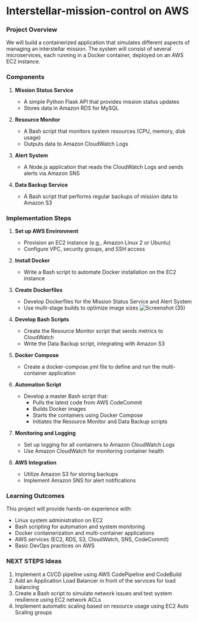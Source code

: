 # Interstellar-mission-control on AWS
### Project Overview

We will build a containerized application that simulates different aspects of managing an interstellar mission. The system will consist of several microservices, each running in a Docker container, deployed on an AWS EC2 instance.

### Components

1. **Mission Status Service**
   - A simple Python Flask API that provides mission status updates
   - Stores data in Amazon RDS for MySQL

2. **Resource Monitor**
   - A Bash script that monitors system resources (CPU, memory, disk usage)
   - Outputs data to Amazon CloudWatch Logs


3. **Alert System**
   - A Node.js application that reads the CloudWatch Logs and sends alerts via Amazon SNS

4. **Data Backup Service**
   - A Bash script that performs regular backups of mission data to Amazon S3

### Implementation Steps

1. **Set up AWS Environment**
   - Provision an EC2 instance (e.g., Amazon Linux 2 or Ubuntu)
   - Configure VPC, security groups, and SSH access

2. **Install Docker**
   - Write a Bash script to automate Docker installation on the EC2 instance

3. **Create Dockerfiles**
   - Develop Dockerfiles for the Mission Status Service and Alert System
   - Use multi-stage builds to optimize image sizes
![Screenshot (35)](https://github.com/user-attachments/assets/c2b8baf3-2b84-407c-940d-b8d62911872b)
4. **Develop Bash Scripts**
   - Create the Resource Monitor script that sends metrics to CloudWatch
   - Write the Data Backup script, integrating with Amazon S3

5. **Docker Compose**
   - Create a docker-compose.yml file to define and run the multi-container application

6. **Automation Script**
   - Develop a master Bash script that:
     - Pulls the latest code from AWS CodeCommit
     - Builds Docker images
     - Starts the containers using Docker Compose
     - Initiates the Resource Monitor and Data Backup scripts

7. **Monitoring and Logging**
   - Set up logging for all containers to Amazon CloudWatch Logs
   - Use Amazon CloudWatch for monitoring container health

8. **AWS Integration**
   - Utilize Amazon S3 for storing backups
   - Implement Amazon SNS for alert notifications

### Learning Outcomes

This project will provide hands-on experience with:

- Linux system administration on EC2
- Bash scripting for automation and system monitoring
- Docker containerization and multi-container applications
- AWS services (EC2, RDS, S3, CloudWatch, SNS, CodeCommit)
- Basic DevOps practices on AWS

### NEXT STEPS Ideas

1. Implement a CI/CD pipeline using AWS CodePipeline and CodeBuild
2. Add an Application Load Balancer in front of the services for load balancing
3. Create a Bash script to simulate network issues and test system resilience using EC2 network ACLs
4. Implement automatic scaling based on resource usage using EC2 Auto Scaling groups
